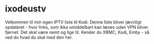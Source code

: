 # ixodeustv
Velkommen til min egen IPTV liste til Kodi.
Denne liste bliver jævnligt opdateret - hvor links, som ikka umiddelbart kan læses uden VPN bliver fjernet.
Det skal være nemt og lige til.
Kender du XBMC, Kodi, Emby - så ved du hvad du skal med den her.
